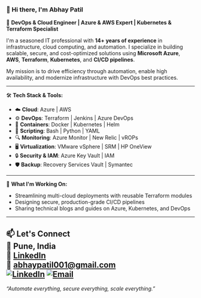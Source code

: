 ### 👋 Hi there, I'm Abhay Patil

🚀 **DevOps & Cloud Engineer | Azure & AWS Expert | Kubernetes & Terraform Specialist**

I'm a seasoned IT professional with **14+ years of experience** in infrastructure, cloud computing, and automation. I specialize in building scalable, secure, and cost-optimized solutions using **Microsoft Azure**, **AWS**, **Terraform**, **Kubernetes**, and **CI/CD pipelines**.

My mission is to drive efficiency through automation, enable high availability, and modernize infrastructure with DevOps best practices.

---

🛠️ **Tech Stack & Tools:**

- ☁️ **Cloud**: Azure | AWS  
- ⚙️ **DevOps**: Terraform | Jenkins | Azure DevOps  
- 🐳 **Containers**: Docker | Kubernetes | Helm  
- 📜 **Scripting**: Bash | Python | YAML  
- 🔍 **Monitoring**: Azure Monitor | New Relic | vROPs  
- 🖥️ **Virtualization**: VMware vSphere | SRM | HP OneView  
- 🔒 **Security & IAM**: Azure Key Vault | IAM  
- 🛡️ **Backup**: Recovery Services Vault | Symantec  

---
🎯 **What I'm Working On:**
- Streamlining multi-cloud deployments with reusable Terraform modules  
- Designing secure, production-grade CI/CD pipelines  
- Sharing technical blogs and guides on Azure, Kubernetes, and DevOps  

---

📫 **Let's Connect**  
📍 Pune, India  
🔗 [LinkedIn](https://www.linkedin.com/in/abhay-patil-devops)  
📧 abhaypatil001@gmail.com  
[![LinkedIn](https://img.shields.io/badge/LinkedIn-blue?style=for-the-badge&logo=linkedin)](https://linkedin.com/in/abhay-patil-devops)
[![Email](https://img.shields.io/badge/Gmail-D14836?style=for-the-badge&logo=gmail&logoColor=white)](mailto:abhaypatil001@gmail.com)
---

_“Automate everything, secure everything, scale everything.”_
